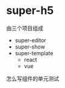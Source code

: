 # super-h5

由三个项目组成
- super-editor
- super-show
- super-template
    - react
    - vue


怎么写组件的单元测试
